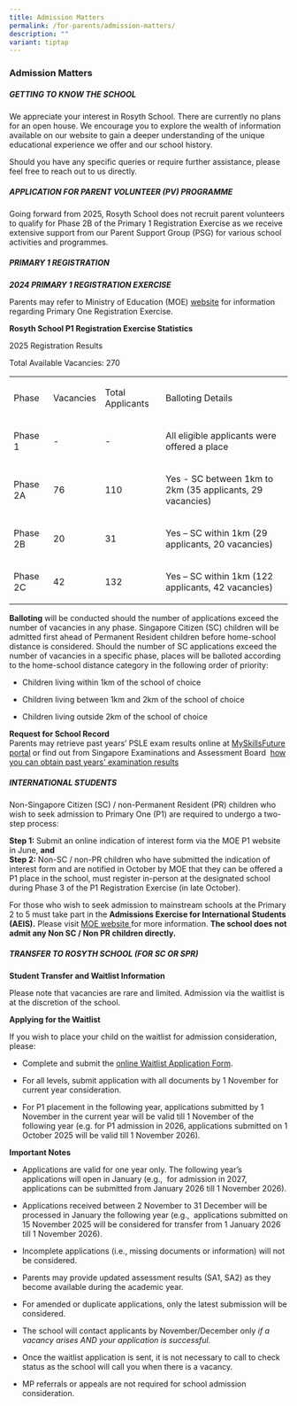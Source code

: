 ```yaml
---
title: Admission Matters
permalink: /for-parents/admission-matters/
description: ""
variant: tiptap
---
```

<h3>Admission Matters</h3>
<h5>GETTING TO KNOW THE SCHOOL</h5>
<p>We appreciate your interest in Rosyth School. There are currently no plans
for an open house. We encourage you to explore the wealth of information
available on our website to gain a deeper understanding of the unique educational
experience we offer and our school history.</p>
<p>Should you have any specific queries or require further assistance, please
feel free to reach out to us directly.</p>
<p></p>
<h5>APPLICATION FOR PARENT VOLUNTEER (PV) PROGRAMME</h5>
<p></p>
<p>Going forward from 2025, Rosyth School does not recruit parent volunteers
to qualify for Phase 2B of the Primary 1 Registration Exercise as we receive
extensive support from our Parent Support Group (PSG) for various school
activities and programmes.</p>
<p></p>
<h5>PRIMARY 1 REGISTRATION</h5>
<h5></h5>
<p><strong><em>2024 PRIMARY 1 REGISTRATION EXERCISE</em></strong>
</p>
<p>Parents may refer to Ministry of Education (MOE)&nbsp;<a href="https://www.moe.gov.sg/primary/p1-registration/registration-phases-key-dates" rel="noopener noreferrer nofollow" target="_blank">website</a>&nbsp;for
information regarding Primary One Registration Exercise.</p>
<p><strong>Rosyth School P1 Registration Exercise Statistics</strong>
</p>
<p>2025 Registration Results</p>
<p>Total Available Vacancies: 270</p>
<table style="minWidth: 100px">
<colgroup>
<col>
<col>
<col>
<col>
</colgroup>
<tbody>
<tr>
<td rowspan="1" colspan="1">
<p>Phase</p>
</td>
<td rowspan="1" colspan="1">
<p>Vacancies</p>
</td>
<td rowspan="1" colspan="1">
<p>Total Applicants</p>
</td>
<td rowspan="1" colspan="1">
<p>Balloting Details</p>
</td>
</tr>
<tr>
<td rowspan="1" colspan="1">
<p>Phase 1</p>
</td>
<td rowspan="1" colspan="1">
<p>-</p>
</td>
<td rowspan="1" colspan="1">
<p>-</p>
</td>
<td rowspan="1" colspan="1">
<p>All eligible applicants were offered a place</p>
</td>
</tr>
<tr>
<td rowspan="1" colspan="1">
<p>Phase 2A</p>
</td>
<td rowspan="1" colspan="1">
<p>76</p>
</td>
<td rowspan="1" colspan="1">
<p>110</p>
</td>
<td rowspan="1" colspan="1">
<p>Yes - SC between 1km to 2km (35 applicants, 29 vacancies)</p>
</td>
</tr>
<tr>
<td rowspan="1" colspan="1">
<p>Phase 2B</p>
</td>
<td rowspan="1" colspan="1">
<p>20</p>
</td>
<td rowspan="1" colspan="1">
<p>31</p>
</td>
<td rowspan="1" colspan="1">
<p>Yes – SC within 1km (29 applicants, 20 vacancies)</p>
</td>
</tr>
<tr>
<td rowspan="1" colspan="1">
<p>Phase 2C</p>
</td>
<td rowspan="1" colspan="1">
<p>42</p>
</td>
<td rowspan="1" colspan="1">
<p>132</p>
</td>
<td rowspan="1" colspan="1">
<p>Yes – SC within 1km (122 applicants, 42 vacancies)</p>
</td>
</tr>
</tbody>
</table>
<p><strong>Balloting</strong> will be conducted should the number of applications
exceed the number of vacancies in any phase. Singapore Citizen (SC) children
will be admitted first ahead of Permanent Resident children before home-school
distance is considered. Should the number of SC applications exceed the
number of vacancies in a specific phase, places will be balloted according
to the home-school distance category in the following order of priority:</p>
<ul data-tight="true" class="tight">
<li>
<p>Children living within 1km of the school of choice</p>
</li>
<li>
<p>Children living between 1km and 2km of the school of choice</p>
</li>
<li>
<p>Children living outside 2km of the school of choice</p>
<p></p>
</li>
</ul>
<p><strong>Request for School Record</strong> 
<br>Parents may retrieve past years’ PSLE exam results online at <a href="http://www.myskillsfuture.gov.sg/content/portal/en/individual/skills-passport.html" rel="noopener noreferrer nofollow" target="_blank">MySkillsFuture portal</a> or
find out from Singapore Examinations and Assessment Board &nbsp;<a href="https://www.seab.gov.sg/home/services/statements-of-results" rel="noopener noreferrer nofollow" target="_blank">how you can obtain past years' examination results</a>
</p>
<p></p>
<h5>INTERNATIONAL STUDENTS</h5>
<p>Non-Singapore Citizen (SC) / non-Permanent Resident (PR) children who
wish to seek admission to Primary One (P1) are required to undergo a two-step
process:</p>
<p><strong>Step 1:</strong> Submit an online indication of interest form via
the MOE P1 website in June, <strong>and</strong> 
<br><strong>Step 2:</strong> Non-SC / non-PR children who have submitted the
indication of interest form and are notified in October by MOE that they
can be offered a P1 place in the school, must register in-person at the
designated school during Phase 3 of the P1 Registration Exercise (in late
October).</p>
<p>For those who wish to seek admission to mainstream schools at the Primary
2 to 5 must take part in the <strong>Admissions Exercise for International Students (AEIS).</strong> Please
visit <a href="https://www.moe.gov.sg/international-students" rel="noopener noreferrer nofollow" target="_blank">MOE website </a>for
more information. <strong>The school does not admit any Non SC / Non PR children directly.</strong>
</p>
<h5>TRANSFER TO ROSYTH SCHOOL (FOR SC OR SPR)</h5>
<p><strong>Student Transfer and Waitlist Information</strong>
</p>
<p>Please note that vacancies are rare and limited. Admission via the waitlist
is at the discretion of the school.</p>
<p><strong>Applying for the Waitlist</strong>
</p>
<p>If you wish to place your child on the waitlist for admission consideration,
please:</p>
<ul data-tight="true" class="tight">
<li>
<p>Complete and submit the <a href="https://go.gov.sg/rs-wait-list-application" rel="noopener nofollow" target="_blank">online Waitlist Application Form</a>.</p>
</li>
<li>
<p>For all levels, submit application with all documents by 1 November for
current year consideration.</p>
</li>
<li>
<p>For P1 placement in the following year, applications submitted by 1 November
in the current year will be valid till 1 November of the following year
(e.g. for P1 admission in 2026, applications submitted on 1 October 2025
will be valid till 1 November 2026).</p>
</li>
</ul>
<p><strong>Important Notes</strong>
</p>
<ul data-tight="true" class="tight">
<li>
<p>Applications are valid for one year only. The following year’s applications
will open in January (e.g., &nbsp;for admission in 2027, applications can
be submitted from January 2026 till 1 November 2026).</p>
</li>
<li>
<p>Applications received between 2 November to 31 December will be processed
in January the following year (e.g.,&nbsp; applications submitted on 15
November 2025 will be considered for transfer from 1 January 2026 till
1 November 2026).</p>
</li>
<li>
<p>Incomplete applications (i.e., missing documents or information) will
not be considered.</p>
</li>
<li>
<p>Parents may provide updated assessment results (SA1, SA2) as they become
available during the academic year.</p>
</li>
<li>
<p>For amended or duplicate applications, only the latest submission will
be considered.</p>
</li>
<li>
<p>The school will contact applicants by November/December only <em>if a vacancy arises AND your application is successful.</em>
</p>
</li>
<li>
<p>Once the waitlist application is sent, it is not necessary to call to
check status as the school will call you when there is a vacancy.</p>
</li>
<li>
<p>MP referrals or appeals are not required for school admission consideration.</p>
</li>
</ul>
<p></p>